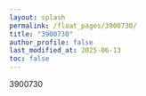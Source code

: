 ```yaml
---
layout: splash
permalink: /float_pages/3900730/
title: "3900730"
author_profile: false
last_modified_at: 2025-06-13
toc: false
---
```

 
3900730
